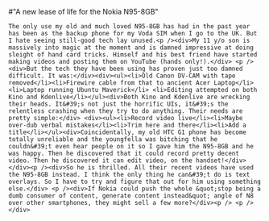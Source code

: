 #"A new lease of life for the Nokia N95-8GB"


    The only use my old and much loved N95-8GB has had in the past year has been as the backup phone for my Voda SIM when I go to the UK. But I hate seeing still-good tech lay unused.<p /><div>My 11 y/o son is massively into magic at the moment and is damned impressive at doing sleight of hand card tricks. Himself and his best friend have started making videos and posting them on YouTube (hands only!).</div> <p /><div>But the tech they have been using has proven just too damned difficult. It was:</div><div><ul><li>Old Canon DV-CAM with tape removed</li><li>Firewire cable from that to ancient Acer Laptop</li><li>Laptop running Ubuntu Maverick</li> <li>Editing attempted on both Kino and Kdenlive</li></ul><div>Both Kino and Kdenlive are wrecking their heads. It&#39;s not just the horrific UIs, it&#39;s the relentless crashing when they try to do anything. Their needs are pretty simple:</div> <div><ul><li>Record video live</li><li>Maybe over-dub verbal mistakes</li><li>Trim here and there</li><li>Add a title</li></ul><div>Coincidentally, my old HTC G1 phone has become totally unreliable and the youngfella was bitching that he couldn&#39;t even hear people on it so I gave him the N95-8GB and he was happy. Then he discovered that it could record pretty decent video. Then he discovered it can edit video, on the handset!</div> </div><p /><div>So he is thrilled. All their recent videos have used the N95-8GB instead. I think the only thing he can&#39;t do is text overlays. So I have to try and figure that out for him using something else.</div> <p /><div>If Nokia could push the whole &quot;stop being a dumb consumer of content, generate content instead&quot; angle of N8 over other smartphones, they might sell a few more?</div><p /> <p /></div>
  